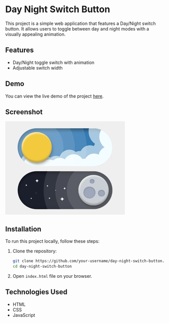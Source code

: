 # Day Night Switch Button

This project is a simple web application that features a Day/Night switch button. It allows users to toggle between day and night modes with a visually appealing animation.

## Features

- Day/Night toggle switch with animation
- Adjustable switch width

## Demo

You can view the live demo of the project [here](https://day-night-switch-button.netlify.app).

## Screenshot

![Day Night Switch Button](https://raw.githubusercontent.com/SardarTaranjitSingh/day-night-switch-button/main/screenshot.jpg)

## Installation

To run this project locally, follow these steps:

1. Clone the repository:
    ```sh
    git clone https://github.com/your-username/day-night-switch-button.git
    cd day-night-switch-button
    ```

4. Open `index.html` file on your browser.

## Technologies Used

- HTML
- CSS
- JavaScript
